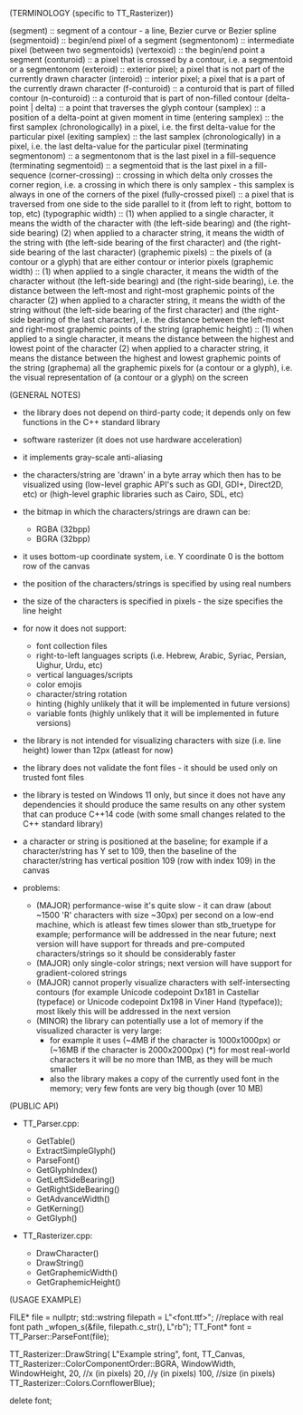 (TERMINOLOGY (specific to TT_Rasterizer))

   (segment) :: segment of a contour - a line, Bezier curve or Bezier spline
   (segmentoid) :: begin/end pixel of a segment
   (segmentonom) :: intermediate pixel (between two segmentoids)
   (vertexoid) :: the begin/end point a segment
   (conturoid) :: a pixel that is crossed by a contour, i.e. a segmentoid or a segmentonom
   (exteroid) :: exterior pixel; a pixel that is not part of the currently drawn character
   (interoid) :: interior pixel; a pixel that is a part of the currently drawn character
   (f-conturoid) :: a conturoid that is part of filled contour
   (n-conturoid) :: a conturoid that is part of non-filled contour
   (delta-point | delta) :: a point that traverses the glyph contour
   (samplex) :: a position of a delta-point at given moment in time
   (entering samplex) :: the first samplex (chronologically) in a pixel, i.e. the first delta-value for the particular pixel
   (exiting samplex) :: the last samplex (chronologically) in a pixel, i.e. the last delta-value for the particular pixel
   (terminating segmentonom) :: a segmentonom that is the last pixel in a fill-sequence
   (terminating segmentoid) :: a segmentoid that is the last pixel in a fill-sequence
   (corner-crossing) :: crossing in which delta only crosses the corner region, i.e. a crossing in which there is only samplex -
       this samplex is always in one of the corners of the pixel
   (fully-crossed pixel) :: a pixel that is traversed from one side to the side parallel to it (from left to right, bottom to top, etc)
   (typographic width) ::
       (1) when applied to a single character, it means the width of the character with (the left-side bearing) and (the right-side bearing)
       (2) when applied to a character string, it means the width of the string with (the left-side bearing of the first character)
           and (the right-side bearing of the last character)
   (graphemic pixels) :: the pixels of (a contour or a glyph) that are either contour or interior pixels
   (graphemic width) ::
       (1) when applied to a single character, it means the width of the character without (the left-side bearing) and (the right-side bearing),
           i.e. the distance between the left-most and right-most graphemic points of the character
       (2) when applied to a character string, it means the width of the string without (the left-side bearing of the first character)
           and (the right-side bearing of the last character), i.e. the distance between the left-most and right-most graphemic points of the string
   (graphemic height) ::
       (1) when applied to a single character, it means the distance between the highest and lowest point of the character
       (2) when applied to a character string, it means the distance between the highest and lowest graphemic points of the string
   (graphema) all the graphemic pixels for (a contour or a glyph), i.e. the visual representation of (a contour or a glyph) on the screen

(GENERAL NOTES)

  - the library does not depend on third-party code; it depends only on few functions in the C++ standard library

  - software rasterizer (it does not use hardware acceleration)

  - it implements gray-scale anti-aliasing

  - the characters/string are 'drawn' in a byte array which then has to be visualized using (low-level graphic API's
    such as GDI, GDI+, Direct2D, etc) or (high-level graphic libraries such as Cairo, SDL, etc)

  - the bitmap in which the characters/strings are drawn can be:
    - RGBA (32bpp)
    - BGRA (32bpp)

  - it uses bottom-up coordinate system, i.e. Y coordinate 0 is the bottom row of the canvas

  - the position of the characters/strings is specified by using real numbers

  - the size of the characters is specified in pixels - the size specifies the line height

  - for now it does not support:
    - font collection files
    - right-to-left languages scripts (i.e. Hebrew, Arabic, Syriac, Persian, Uighur, Urdu, etc)
    - vertical languages/scripts
    - color emojis
    - character/string rotation
    - hinting (highly unlikely that it will be implemented in future versions)
    - variable fonts (highly unlikely that it will be implemented in future versions)

  - the library is not intended for visualizing characters with size (i.e. line height) lower than 12px (atleast for now)

  - the library does not validate the font files - it should be used only on trusted font files

  - the library is tested on Windows 11 only, but since it does not have any dependencies it should produce the same results
     on any other system that can produce C++14 code (with some small changes related to the C++ standard library)

  - a character or string is positioned at the baseline; for example if a character/string has Y set to 109, then the baseline of
    the character/string has vertical position 109 (row with index 109) in the canvas

  - problems:
    - (MAJOR) performance-wise it's quite slow - it can draw (about ~1500 'R' characters with size ~30px) per second on а low-end machine,
          which is atleast few times slower than stb_truetype for example; performance will be addressed in the near future;
          next version will have support for threads and pre-computed characters/strings so it should be considerably faster
    - (MAJOR) only single-color strings; next version will have support for gradient-colored strings
    - (MAJOR) cannot properly visualize characters with self-intersecting contours (for example Unicode codepoint Dx181 in Castellar (typeface) or
      Unicode codepoint Dx198 in Viner Hand (typeface)); most likely this will be addressed in the next version
    - (MINOR) the library can potentially use a lot of memory if the visualized character is very large:
      - for example it uses (~4MB if the character is 1000x1000px) or (~16MB if the character is 2000x2000px)
        (*) for most real-world characters it will be no more than 1MB, as they will be much smaller
      - also the library makes a copy of the currently used font in the memory; very few fonts are very big though (over 10 MB)

(PUBLIC API)

  - TT_Parser.cpp:
    - GetTable()
    - ExtractSimpleGlyph()
    - ParseFont()
    - GetGlyphIndex()
    - GetLeftSideBearing()
    - GetRightSideBearing()
    - GetAdvanceWidth()
    - GetKerning()
    - GetGlyph()

  - TT_Rasterizer.cpp:
    - DrawCharacter()
    - DrawString()
    - GetGraphemicWidth()
    - GetGraphemicHeight()

(USAGE EXAMPLE)

   FILE* file = nullptr;
   std::wstring filepath = L"<font.ttf>"; //replace with real font path
   _wfopen_s(&file, filepath.c_str(), L"rb");
   TT_Font* font = TT_Parser::ParseFont(file);

   TT_Rasterizer::DrawString(
       L"Example string",
       font,
       TT_Canvas,
       TT_Rasterizer::ColorComponentOrder::BGRA,
       WindowWidth,
       WindowHeight,
       20, //x (in pixels)
       20, //y (in pixels)
       100, //size (in pixels)
       TT_Rasterizer::Colors.CornflowerBlue);

  delete font;
